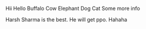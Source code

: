 Hii Hello Buffalo Cow Elephant Dog Cat Some more info

Harsh Sharma is the best. He will get ppo. Hahaha